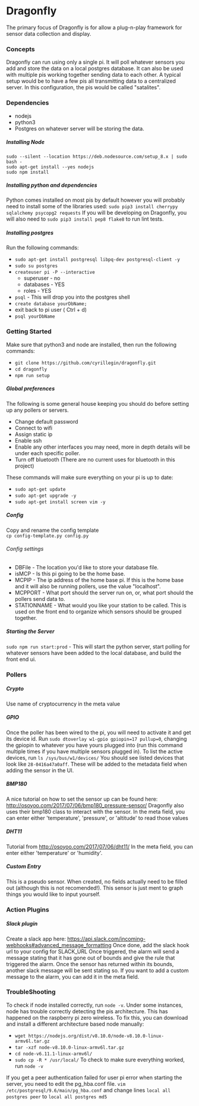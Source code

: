 # Dragonfly

The primary focus of Dragonfly is for allow a plug-n-play framework for sensor data collection and display.

### Concepts

Dragonfly can run using only a single pi. It will poll whatever sensors you add and store the data on a local postgres database. It can also be used with multiple pis working together sending data to each other. A typical setup would be to have a few pis all transmitting data to a centralized server. In this configuration, the pis would be called "satalites".

### Dependencies

- nodejs
- python3
- Postgres on whatever server will be storing the data.

##### Installing Node

`sudo --silent --location https://deb.nodesource.com/setup_8.x | sudo bash -`  
`sudo apt-get install --yes nodejs`  
`sudo npm install`

##### Installing python and dependencies

Python comes installed on most pis by default however you will probably need to install some of the libraries used: `sudo pip3 install cherrypy sqlalchemy psycopg2 requests`
If you will be developing on Dragonfly, you will also need to `sudo pip3 install pep8 flake8` to run lint tests.

##### Installing postgres

Run the following commands:

- `sudo apt-get install postgresql libpq-dev postgresql-client -y`
- `sudo su postgres`
- `createuser pi -P --interactive`
  - superuser - no
  - databases - YES
  - roles - YES
- `psql` - This will drop you into the postgres shell
- `create database yourDbName;`
- exit back to pi user ( Ctrl + d)
- `psql yourDbName`

### Getting Started

Make sure that python3 and node are installed, then run the following commands:

- `git clone https://github.com/cyrillegin/dragonfly.git`
- `cd dragonfly`
- `npm run setup`

##### Global preferences

The following is some general house keeping you should do before setting up any pollers or servers.

- Change default password
- Connect to wifi
- Assign static ip
- Enable ssh
- Enable any other interfaces you may need, more in depth details will be under each specific poller.
- Turn off bluetooth (There are no current uses for bluetooth in this project)

These commands will make sure everything on your pi is up to date:

- `sudo apt-get update`
- `sudo apt-get upgrade -y`
- `sudo apt-get install screen vim -y`

##### Config

Copy and rename the config template  
`cp config-template.py config.py`

###### Config settings

- DBFile - The location you'd like to store your database file.
- isMCP - Is this pi going to be the home base.
- MCPIP - The ip address of the home base pi. If this is the home base and it will also be running pollers, use the value "localhost".
- MCPPORT - What port should the server run on, or, what port should the pollers send data to.
- STATIONNAME - What would you like your station to be called. This is used on the front end to organize which sensors should be grouped together.

##### Starting the Server

`sudo npm run start:prod` - This will start the python server, start polling for whatever sensors have been added to the local database, and build the front end ui.

### Pollers

##### Crypto

Use name of cryptocurrency in the meta value

##### GPIO

Once the poller has been wired to the pi, you will need to activate it and get its device id. Run `sudo dtoverlay w1-gpio gpiopin=17 pullup=0`, changing the gpiopin to whatever you have yours plugged into (run this command multiple times if you have multiple sensors plugged in).
To list the active devices, run `ls /sys/bus/w1/devices/`
You should see listed devices that look like `28-0416a47a0aff`. These will be added to the metadata field when adding the sensor in the UI.

##### BMP180

A nice tutorial on how to set the sensor up can be found here: http://osoyoo.com/2017/07/06/bmp180_pressure-sensor/
Dragonfly also uses their bmp180 class to interact with the sensor.
In the meta field, you can enter either 'temperature', 'pressure', or 'altitude' to read those values

##### DHT11

Tutorial from http://osoyoo.com/2017/07/06/dht11/
In the meta field, you can enter either 'temperature' or 'humidity'.

##### Custom Entry

This is a pseudo sensor. When created, no fields actually need to be filled out (although this is not recomended!). This sensor is just ment to graph things you would like to input yourself.

### Action Plugins

##### Slack plugin

Create a slack app here: https://api.slack.com/incoming-webhooks#advanced_message_formatting
Once done, add the slack hook url to your config for SLACK_URL
Once triggered, the alarm will send a message stating that it has gone out of bounds and give the rule that triggered the alarm. Once the sensor has returned within its bounds, another slack message will be sent stating so.
If you want to add a custom message to the alarm, you can add it in the meta field.

### TroubleShooting

To check if node installed correctly, run `node -v`. Under some instances, node has trouble correctly detecting the pis architecture. This has happened on the raspberry pi zero wireless. To fix this, you can download and install a different architecture based node manually:

- `wget https://nodejs.org/dist/v8.10.0/node-v8.10.0-linux-armv6l.tar.gz`
- `tar -xzf node-v8.10.0-linux-armv6l.tar.gz`
- `cd node-v6.11.1-linux-armv6l/`
- `sudo cp -R * /usr/local/`
  To check to make sure everything worked, run `node -v`

If you get a peer authentication failed for user pi error when starting the server, you need to edit the pg_hba.conf file.
`vim /etc/postgresql/9.6/main/pg_hba.conf`
and change lines
`local all postgres peer`
to
`local all postgres md5`
